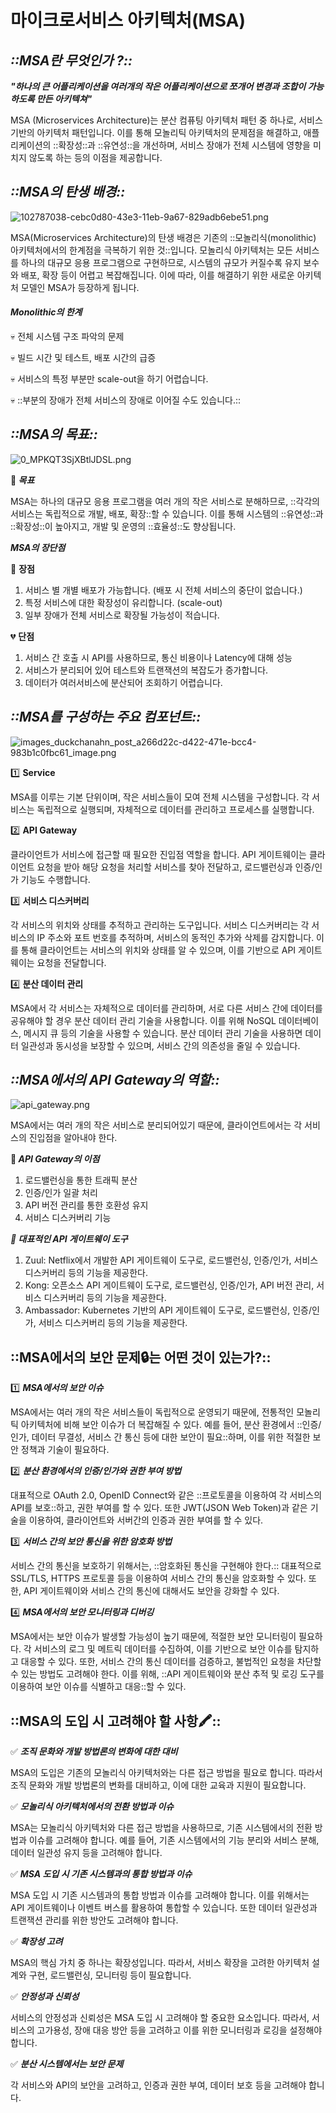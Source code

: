 # 마이크로서비스 아키텍처(MSA)

## *::MSA란 무엇인가 ?::*

***"하나의 큰 어플리케이션을 여러개의 작은 어플리케이션으로 쪼개어 변경과 조합이 가능하도록 만든 아키텍쳐"***

MSA (Microservices Architecture)는 분산 컴퓨팅 아키텍처 패턴 중 하나로, 서비스 기반의 아키텍처 패턴입니다.
이를 통해 모놀리틱 아키텍처의 문제점을 해결하고, 애플리케이션의 ::확장성::과 ::유연성::을 개선하며, 서비스 장애가 전체 시스템에 영향을 미치지 않도록 하는 등의 이점을 제공합니다.

## *::MSA의 탄생 배경::*

![102787038-cebc0d80-43e3-11eb-9a67-829adb6ebe51.png](https://res.craft.do/user/full/eca91880-f873-9811-5c5b-ba339b5acc64/B4AB05D6-1780-4137-A807-F2EA1DEEBBD7_2/KOJyfjeWAoq9ZQb4lkn0kllAgPuf8ptXMmg2tOQRfn4z/102787038-cebc0d80-43e3-11eb-9a67-829adb6ebe51.png)

MSA(Microservices Architecture)의 탄생 배경은 기존의 ::모놀리식(monolithic) 아키텍처에서의 한계점을 극복하기 위한 것::입니다. 모놀리식 아키텍처는 모든 서비스를 하나의 대규모 응용 프로그램으로 구현하므로, 시스템의 규모가 커질수록 유지 보수와 배포, 확장 등이 어렵고 복잡해집니다. 이에 따라, 이를 해결하기 위한 새로운 아키텍처 모델인 MSA가 등장하게 됩니다.

#### *Monolithic의 한계*

💀 전체 시스템 구조 파악의 문제

💀 빌드 시간 및 테스트, 배포 시간의 급증

💀 서비스의 특정 부분만 scale-out을 하기 어렵습니다.

💀 ::부분의 장애가 전체 서비스의 장애로 이어질 수도 있습니다.::

## *::MSA의 목표::*

![0_MPKQT3SjXBtlJDSL.png](https://res.craft.do/user/full/eca91880-f873-9811-5c5b-ba339b5acc64/1D4530DC-4947-46E6-BC02-834543BCE6A4_2/0r5i84TquqU4eKw2y8smuVSzWfHEsOS53m3Vxa2CRSwz/0_MPKQT3SjXBtlJDSL.png)

**🚀 *목표***

MSA는 하나의 대규모 응용 프로그램을 여러 개의 작은 서비스로 분해하므로, ::각각의 서비스는 독립적으로 개발, 배포, 확장::할 수 있습니다. 이를 통해 시스템의 ::유연성::과 ::확장성::이 높아지고, 개발 및 운영의 ::효율성::도 향상됩니다.

***MSA의 장단점***

💯 **장점**

1. 서비스 별 개별 배포가 가능합니다. (배포 시 전체 서비스의 중단이 없습니다.)
2. 특정 서비스에 대한 확장성이 유리합니다. (scale-out)
3. 일부 장애가 전체 서비스로 확장될 가능성이 적습니다.

💔 **단점**

1. 서비스 간 호출 시 API를 사용하므로, 통신 비용이나 Latency에 대해 성능
2. 서비스가 분리되어 있어 테스트와 트랜잭션의 복잡도가 증가합니다.
3. 데이터가 여러서비스에 분산되어 조회하기 어렵습니다.

## *::MSA를 구성하는 주요 컴포넌트::*

![images_duckchanahn_post_a266d22c-d422-471e-bcc4-983b1c0fbc61_image.png](https://res.craft.do/user/full/eca91880-f873-9811-5c5b-ba339b5acc64/6D16F0CB-AF62-41BA-9003-4C8337620DEE_2/uDto11zBGKyS3QlhYu0DNKD4GQUQR2Q0tqgpNVnpqlsz/images_duckchanahn_post_a266d22c-d422-471e-bcc4-983b1c0fbc61_image.png)

1️⃣ **Service**

MSA를 이루는 기본 단위이며, 작은 서비스들이 모여 전체 시스템을 구성합니다. 각 서비스는 독립적으로 실행되며, 자체적으로 데이터를 관리하고 프로세스를 실행합니다.

2️⃣ **API Gateway**

클라이언트가 서비스에 접근할 때 필요한 진입점 역할을 합니다. API 게이트웨이는 클라이언트 요청을 받아 해당 요청을 처리할 서비스를 찾아 전달하고, 로드밸런싱과 인증/인가 기능도 수행합니다.

3️⃣ **서비스 디스커버리**

각 서비스의 위치와 상태를 추적하고 관리하는 도구입니다. 서비스 디스커버리는 각 서비스의 IP 주소와 포트 번호를 추적하며, 서비스의 동적인 추가와 삭제를 감지합니다. 이를 통해 클라이언트는 서비스의 위치와 상태를 알 수 있으며, 이를 기반으로 API 게이트웨이는 요청을 전달합니다.

4️⃣ **분산 데이터 관리**

MSA에서 각 서비스는 자체적으로 데이터를 관리하며, 서로 다른 서비스 간에 데이터를 공유해야 할 경우 분산 데이터 관리 기술을 사용합니다. 이를 위해 NoSQL 데이터베이스, 메시지 큐 등의 기술을 사용할 수 있습니다. 분산 데이터 관리 기술을 사용하면 데이터 일관성과 동시성을 보장할 수 있으며, 서비스 간의 의존성을 줄일 수 있습니다.

## *::MSA에서의 API Gateway의 역할::*

![api_gateway.png](https://res.craft.do/user/full/eca91880-f873-9811-5c5b-ba339b5acc64/E752AFF8-F80B-41CB-9F55-F1C8ADF5D0F1_2/1qBHLOg5E4CUqxPJvUNnF3nQZEBFgL29xBrLkAxSvJYz/api_gateway.png)

MSA에서는 여러 개의 작은 서비스로 분리되어있기 때문에, 클라이언트에서는 각 서비스의 진입점을 알아내야 한다.

**💯 *API Gateway의 이점***

1. 로드밸런싱을 통한 트래픽 분산
2. 인증/인가 일괄 처리
3. API 버전 관리를 통한 호환성 유지
4. 서비스 디스커버리 기능

***🔨 대표적인 API 게이트웨이 도구***

1. Zuul: Netflix에서 개발한 API 게이트웨이 도구로, 로드밸런싱, 인증/인가, 서비스 디스커버리 등의 기능을 제공한다.
2. Kong: 오픈소스 API 게이트웨이 도구로, 로드밸런싱, 인증/인가, API 버전 관리, 서비스 디스커버리 등의 기능을 제공한다.
3. Ambassador: Kubernetes 기반의 API 게이트웨이 도구로, 로드밸런싱, 인증/인가, 서비스 디스커버리 등의 기능을 제공한다.

## ::MSA에서의 보안 문제🔒는 어떤 것이 있는가?::

1️⃣ ***MSA에서의 보안 이슈***

MSA에서는 여러 개의 작은 서비스들이 독립적으로 운영되기 때문에, 전통적인 모놀리틱 아키텍처에 비해 보안 이슈가 더 복잡해질 수 있다. 예를 들어, 분산 환경에서 ::인증/인가, 데이터 무결성, 서비스 간 통신 등에 대한 보안이 필요::하며, 이를 위한 적절한 보안 정책과 기술이 필요하다.

2️⃣ ***분산 환경에서의 인증/인가와 권한 부여 방법***

대표적으로 OAuth 2.0, OpenID Connect와 같은 ::프로토콜을 이용하여 각 서비스의 API를 보호::하고, 권한 부여를 할 수 있다. 또한 JWT(JSON Web Token)과 같은 기술을 이용하여, 클라이언트와 서버간의 인증과 권한 부여를 할 수 있다.

3️⃣ ***서비스 간의 보안 통신을 위한 암호화 방법***

서비스 간의 통신을 보호하기 위해서는, ::암호화된 통신을 구현해야 한다.:: 대표적으로 SSL/TLS, HTTPS 프로토콜 등을 이용하여 서비스 간의 통신을 암호화할 수 있다. 또한, API 게이트웨이와 서비스 간의 통신에 대해서도 보안을 강화할 수 있다.

4️⃣ ***MSA에서의 보안 모니터링과 디버깅***

MSA에서는 보안 이슈가 발생할 가능성이 높기 때문에, 적절한 보안 모니터링이 필요하다. 각 서비스의 로그 및 메트릭 데이터를 수집하여, 이를 기반으로 보안 이슈를 탐지하고 대응할 수 있다. 또한, 서비스 간의 통신 데이터를 검증하고, 불법적인 요청을 차단할 수 있는 방법도 고려해야 한다. 이를 위해, ::API 게이트웨이와 분산 추적 및 로깅 도구를 이용하여 보안 이슈를 식별하고 대응::할 수 있다.

## ::MSA의 도입 시 고려해야 할 사항🖍::

✅ ***조직 문화와 개발 방법론의 변화에 대한 대비***

MSA의 도입은 기존의 모놀리식 아키텍처와는 다른 접근 방법을 필요로 합니다. 따라서 조직 문화와 개발 방법론의 변화를 대비하고, 이에 대한 교육과 지원이 필요합니다.

✅ ***모놀리식 아키텍처에서의 전환 방법과 이슈***

MSA는 모놀리식 아키텍처와 다른 접근 방법을 사용하므로, 기존 시스템에서의 전환 방법과 이슈를 고려해야 합니다. 예를 들어, 기존 시스템에서의 기능 분리와 서비스 분해, 데이터 일관성 유지 등을 고려해야 합니다.

✅ ***MSA 도입 시 기존 시스템과의 통합 방법과 이슈***

MSA 도입 시 기존 시스템과의 통합 방법과 이슈를 고려해야 합니다. 이를 위해서는 API 게이트웨이나 이벤트 버스를 활용하여 통합할 수 있습니다. 또한 데이터 일관성과 트랜잭션 관리를 위한 방안도 고려해야 합니다.

✅ ***확장성 고려***

MSA의 핵심 가치 중 하나는 확장성입니다. 따라서, 서비스 확장을 고려한 아키텍처 설계와 구현, 로드밸런싱, 모니터링 등이 필요합니다.

✅ ***안정성과 신뢰성***

서비스의 안정성과 신뢰성은 MSA 도입 시 고려해야 할 중요한 요소입니다. 따라서, 서비스의 고가용성, 장애 대응 방안 등을 고려하고 이를 위한 모니터링과 로깅을 설정해야 합니다.

✅ ***분산 시스템에서는 보안 문제***

각 서비스와 API의 보안을 고려하고, 인증과 권한 부여, 데이터 보호 등을 고려해야 합니다.

